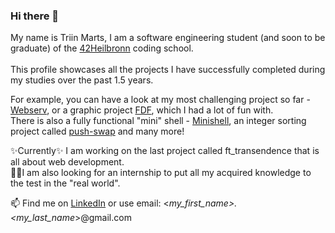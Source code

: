 ### Hi there 👋
My name is Triin Marts, I am a software engineering student (and soon to be graduate) of the [42Heilbronn](https://www.42heilbronn.de/en/) coding school.\
\
This profile showcases all the projects I have successfully completed during my studies over the past 1.5 years.

For example, you can have a look at my most challenging project so far - [Webserv](https://github.com/triimar/webserv), or a graphic project [FDF](https://github.com/triimar/FDF---Wireframe-model), which I had a lot of fun with. \
There is also a fully functional "mini" shell - [Minishell](https://github.com/triimar/minishell), an integer sorting project called [push-swap](https://github.com/triimar/push_swap---sorting-data-on-a-stack) and many more!

 ✨Currently✨ I am working on the last project called ft_transendence that is all about web development. \
 🔭🔭I am also looking for an internship to put all my acquired knowledge to the test in the "real world".

📫 Find me on [LinkedIn](https://www.linkedin.com/in/triin-marts-879b87287/) or use email: <*my_first_name>.<my_last_name*>@gmail.com
<!--
**triimar/triimar** is a ✨ _special_ ✨ repository because its `README.md` (this file) appears on your GitHub profile.

Here are some ideas to get you started:

- 🔭 I’m currently working on ...
- 🌱 I’m currently learning ...
- 👯 I’m looking to collaborate on ...
- 🤔 I’m looking for help with ...
- 💬 Ask me about ...
- 📫 How to reach me: ...
- 😄 Pronouns: ...
- ⚡ Fun fact: ...
-->
